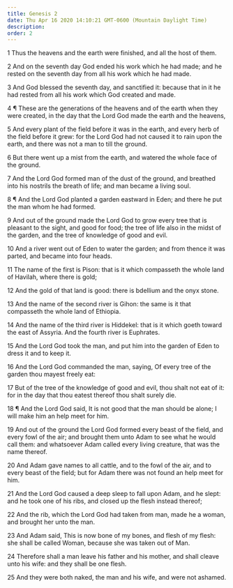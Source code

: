 ```yaml
---
title: Genesis 2
date: Thu Apr 16 2020 14:10:21 GMT-0600 (Mountain Daylight Time)
description: 
order: 2
---
```


<p>1 Thus the heavens and the earth were finished, and all the host of them.</p>
<p>
  2 And on the seventh day God ended his work which he had made; and he rested
  on the seventh day from all his work which he had made.
</p>
<p>
  3 And God blessed the seventh day, and sanctified it: because that in it he
  had rested from all his work which God created and made.
</p>
<p>
  4 &#xB6; These are the generations of the heavens and of the earth when they
  were created, in the day that the Lord God made the earth and the heavens,
</p>
<p>
  5 And every plant of the field before it was in the earth, and every herb of
  the field before it grew: for the Lord God had not caused it to rain upon the
  earth, and there was not a man to till the ground.
</p>
<p>
  6 But there went up a mist from the earth, and watered the whole face of the
  ground.
</p>
<p>
  7 And the Lord God formed man of the dust of the ground, and breathed into his
  nostrils the breath of life; and man became a living soul.
</p>
<p>
  8 &#xB6; And the Lord God planted a garden eastward in Eden; and there he put
  the man whom he had formed.
</p>
<p>
  9 And out of the ground made the Lord God to grow every tree that is pleasant
  to the sight, and good for food; the tree of life also in the midst of the
  garden, and the tree of knowledge of good and evil.
</p>
<p>
  10 And a river went out of Eden to water the garden; and from thence it was
  parted, and became into four heads.
</p>
<p>
  11 The name of the first is Pison: that is it which compasseth the whole land
  of Havilah, where there is gold;
</p>
<p>
  12 And the gold of that land is good: there is bdellium and the onyx stone.
</p>
<p>
  13 And the name of the second river is Gihon: the same is it that compasseth
  the whole land of Ethiopia.
</p>
<p>
  14 And the name of the third river is Hiddekel: that is it which goeth toward
  the east of Assyria. And the fourth river is Euphrates.
</p>
<p>
  15 And the Lord God took the man, and put him into the garden of Eden to dress
  it and to keep it.
</p>
<p>
  16 And the Lord God commanded the man, saying, Of every tree of the garden
  thou mayest freely eat:
</p>
<p>
  17 But of the tree of the knowledge of good and evil, thou shalt not eat of
  it: for in the day that thou eatest thereof thou shalt surely die.
</p>
<p>
  18 &#xB6; And the Lord God said, It is not good that the man should be alone;
  I will make him an help meet for him.
</p>
<p>
  19 And out of the ground the Lord God formed every beast of the field, and
  every fowl of the air; and brought them unto Adam to see what he would call
  them: and whatsoever Adam called every living creature, that was the name
  thereof.
</p>
<p>
  20 And Adam gave names to all cattle, and to the fowl of the air, and to every
  beast of the field; but for Adam there was not found an help meet for him.
</p>
<p>
  21 And the Lord God caused a deep sleep to fall upon Adam, and he slept: and
  he took one of his ribs, and closed up the flesh instead thereof;
</p>
<p>
  22 And the rib, which the Lord God had taken from man, made he a woman, and
  brought her unto the man.
</p>
<p>
  23 And Adam said, This is now bone of my bones, and flesh of my flesh: she
  shall be called Woman, because she was taken out of Man.
</p>
<p>
  24 Therefore shall a man leave his father and his mother, and shall cleave
  unto his wife: and they shall be one flesh.
</p>
<p>25 And they were both naked, the man and his wife, and were not ashamed.</p>
